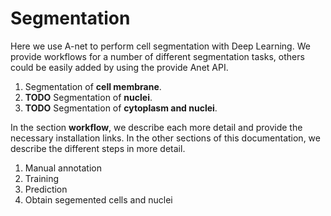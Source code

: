 #  Segmentation

Here we use A-net to perform cell segmentation with Deep Learning. We provide
workflows for a number of different segmentation tasks, others could be easily
added by using the provide Anet API.

1. Segmentation of **cell membrane**.
2. **TODO** Segmentation of **nuclei**.
3. **TODO** Segmentation of **cytoplasm and nuclei**.

In the section **workflow**, we describe each more detail and provide the
necessary installation links. In the other sections of this documentation,
we describe the different steps in more detail.

1. Manual annotation
2. Training
2. Prediction
4. Obtain segemented cells and nuclei
